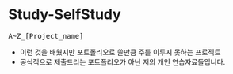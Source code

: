 ﻿# Study-SelfStudy
 <kbd>A~Z_[Project_name]</kbd>
 - 이런 것을 배웠지만 포트폴리오로 쓸만큼 주를 이루지 못하는 프로젝트
 - 공식적으로 제출드리는 포트폴리오가 아닌 저의 개인 연습자료들입니다.

 


